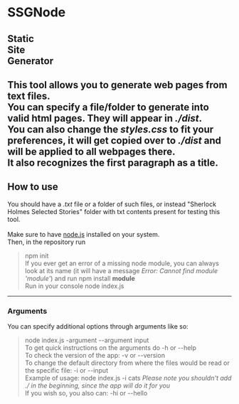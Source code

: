 # SSGNode  
**S**tatic\
**S**ite\
**G**enerator
---

This tool allows you to generate web pages from text files.\
You can specify a file/folder to generate into valid html pages. They will appear in *./dist*.\
You can also change the *styles.css* to fit your preferences, it will get copied over to *./dist* and will be applied to all webpages there.\
It also recognizes the first paragraph as a title.
---

## How to use
You should have a *.txt* file or a folder of such files, or instead "Sherlock Holmes Selected Stories" folder with txt contents present for testing this tool.\
\
Make sure to have [node.js](https://nodejs.org/en/download/) installed on your system.\
Then, in the repository run
> npm init
\
If you ever get an error of a missing node module, you can always look at its name (it will have a message *Error: Cannot find module 'module'*) and run
> npm install **module**
\
Run in your console
> node index.js

***
### Arguments
You can specify additional options through arguments like so:
> node index.js -argument --argument input
\
To get quick instructions on the arguments do
> -h or --help
\
To check the version of the app:
> -v or --version
\
To change the default directory from where the files would be read or the specific file:
> -i or --input 
\
Example of usage:
> node index.js -i cats
*Please note you shouldn't add ./ in the beginning, since the app will do it for you*
\
If you wish so, you also can:
> -hi or --hello
